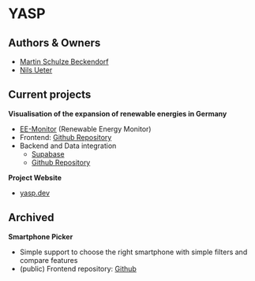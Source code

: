 # YASP
## Authors & Owners
- [Martin Schulze Beckendorf](https://github.com/Mattizin)
- [Nils Ueter](https://github.com/NilsUeter)

## Current projects
**Visualisation of the expansion of renewable energies in Germany**
- [EE-Monitor](https://yasp.dev/EE-Monitor/) (Renewable Energy Monitor)
- Frontend: [Github Repository](https://github.com/YetAnotherSideProject/EE-Monitor)
- Backend and Data integration
    - [Supabase](https://supabase.com/)
    - [Github Repository](https://github.com/YetAnotherSideProject/MaStR-Fetcher)

**Project Website**
- [yasp.dev](https://yasp.dev/)

## Archived
**Smartphone Picker**
- Simple support to choose the right smartphone with simple filters and compare features
- (public) Frontend repository: [Github](https://github.com/YetAnotherSideProject/spp-frontend)